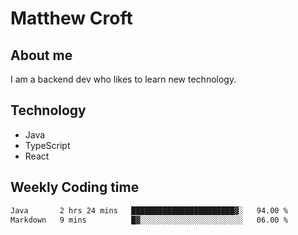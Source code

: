 # Matthew Croft

## About me
I am a backend dev who likes to learn new technology. 

## Technology
- Java
- TypeScript
- React

## Weekly Coding time
<!--START_SECTION:waka-->

```txt
Java       2 hrs 24 mins   ███████████████████████▓░   94.00 %
Markdown   9 mins          █▓░░░░░░░░░░░░░░░░░░░░░░░   06.00 %
```

<!--END_SECTION:waka-->
